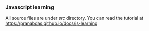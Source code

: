 ### Javascript learning 

All source files are under *src* directory. You can read the tutorial at <https://pranabdas.github.io/docs/js-learning> 
